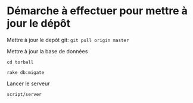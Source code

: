 
Démarche à effectuer pour mettre à jour le dépôt
================================================================================

Mettre à jour le depôt git:
``git pull origin master``

Mettre à jour la base de données


``cd torball``

``rake db:migate``

Lancer le serveur

``script/server``
